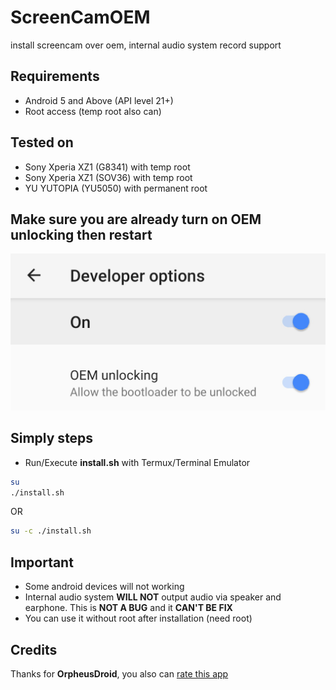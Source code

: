 # ScreenCamOEM
install screencam over oem, internal audio system record support

## Requirements
- Android 5 and Above (API level 21+)
- Root access (temp root also can)

## Tested on
- Sony Xperia XZ1 (G8341) with temp root
- Sony Xperia XZ1 (SOV36) with temp root
- YU YUTOPIA (YU5050) with permanent root

## Make sure you are already turn on OEM unlocking then restart
![....](/assets/oemunlock.jpg)

## Simply steps
- Run/Execute **install.sh** with Termux/Terminal Emulator
```sh
su
./install.sh
```
OR
```sh
su -c ./install.sh
```

## Important
- Some android devices will not working
- Internal audio system **WILL NOT** output audio via speaker and earphone. This is **NOT A BUG** and it **CAN'T BE FIX**
- You can use it without root after installation (need root)

## Credits
Thanks for **OrpheusDroid**,
you also can [rate this app](https://play.google.com/store/apps/details?id=com.orpheusdroid.screenrecorder)
